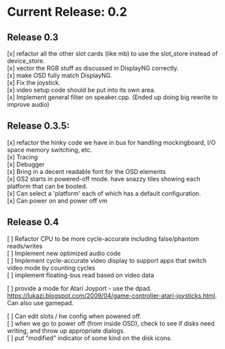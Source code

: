 
# Current Release: 0.2

## Release 0.3

[x] refactor all the other slot cards (like mb) to use the slot_store instead of device_store.  
[x] vector the RGB stuff as discussed in DisplayNG correctly.  
[x] make OSD fully match DisplayNG.  
[x] Fix the joystick.  
[x] video setup code should be put into its own area.  
[x] Implement general filter on speaker.cpp. (Ended up doing big rewrite to improve audio)  

## Release 0.3.5:

[x] refactor the hinky code we have in bus for handling mockingboard, I/O space memory switching, etc.  
[x] Tracing  
[x] Debugger  
[x] Bring in a decent readable font for the OSD elements  
[x] GS2 starts in powered-off mode. have snazzy tiles showing each platform that can be booted.  
[x] Can select a 'platform' each of which has a default configuration.  
[x] Can power on and power off vm  

## Release 0.4

[ ] Refactor CPU to be more cycle-accurate including false/phantom reads/writes  
[ ] Implement new optimized audio code  
[ ] Implement cycle-accurate video display to support apps that switch video mode by counting cycles  
[ ] implement floating-bus read based on video data  

[ ] provide a mode for Atari Joyport - use the dpad. https://lukazi.blogspot.com/2009/04/game-controller-atari-joysticks.html. Can also use gamepad.    

[ ] Can edit slots / hw config when powered off.  
[ ] when we go to power off (from inside OSD), check to see if disks need writing, and throw up appropriate dialogs.  
[ ] put "modified" indicator of some kind on the disk icons.  

